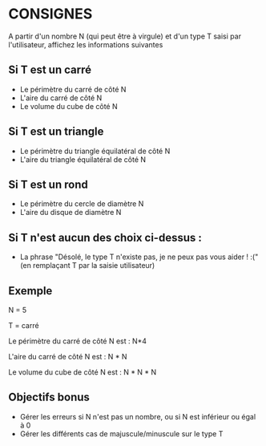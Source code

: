# CONSIGNES

A partir d'un nombre N (qui peut être à virgule) et d'un type T saisi par l'utilisateur, affichez les informations suivantes

## Si T est un carré
- Le périmètre du carré de côté N
- L'aire du carré de côté N
- Le volume du cube de côté N

## Si T est un triangle
- Le périmètre du triangle équilatéral de côté N
- L'aire du triangle équilatéral de côté N

## Si T est un rond
- Le périmètre du cercle de diamètre N
- L'aire du disque de diamètre N

## Si T n'est aucun des choix ci-dessus :
- La phrase "Désolé, le type T n'existe pas, je ne peux pas vous aider ! :(" (en remplaçant T par la saisie utilisateur)

## Exemple
N = 5

T = carré

Le périmètre du carré de côté N est : N*4

L'aire du carré de côté N est : N * N

Le volume du cube de côté N est : N * N * N

## Objectifs bonus

- Gérer les erreurs si N n'est pas un nombre, ou si N est inférieur ou égal à 0
- Gérer les différents cas de majuscule/minuscule sur le type T
